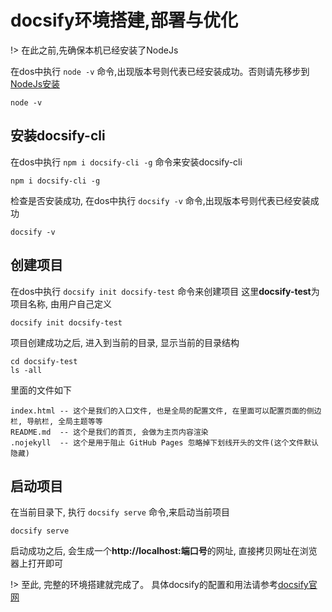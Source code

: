 # docsify环境搭建,部署与优化

!> 在此之前,先确保本机已经安装了NodeJs

在dos中执行 `node -v` 命令,出现版本号则代表已经安装成功。否则请先移步到[NodeJs安装](/docs/nodejs/node.md)

```shell
node -v
```

## 安装docsify-cli

在dos中执行 `npm i docsify-cli -g` 命令来安装docsify-cli

```shell
npm i docsify-cli -g
```

检查是否安装成功, 在dos中执行 `docsify -v` 命令,出现版本号则代表已经安装成功

```shell
docsify -v
```

## 创建项目

在dos中执行 `docsify init docsify-test` 命令来创建项目 这里**docsify-test**为项目名称, 由用户自己定义

```shell
docsify init docsify-test
```

项目创建成功之后, 进入到当前的目录, 显示当前的目录结构

```shell
cd docsify-test
ls -all
```

里面的文件如下

```text
index.html -- 这个是我们的入口文件, 也是全局的配置文件, 在里面可以配置页面的侧边栏, 导航栏, 全局主题等等
README.md  -- 这个是我们的首页, 会做为主页内容渲染
.nojekyll  -- 这个是用于阻止 GitHub Pages 忽略掉下划线开头的文件(这个文件默认隐藏)
```

## 启动项目

在当前目录下, 执行 `docsify serve` 命令,来启动当前项目

```shell
docsify serve
```

启动成功之后, 会生成一个**http://localhost:端口号**的网址, 直接拷贝网址在浏览器上打开即可

!> 至此, 完整的环境搭建就完成了。 具体docsify的配置和用法请参考[docsify官网](https://docsify.js.org)








